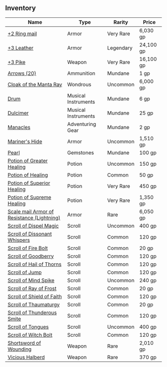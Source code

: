 ## Inventory

| Name                                                                                                    | Type                | Rarity    | Price     |
| ------------------------------------------------------------------------------------------------------- | ------------------- | --------- | --------- |
| [+2 Ring mail](https://www.dndbeyond.com/magic-items/armor-2)                                           | Armor               | Very Rare | 6,030 gp  |
| [+3 Leather](https://www.dndbeyond.com/magic-items/armor-3)                                             | Armor               | Legendary | 24,100 gp |
| [+3 Pike](https://www.dndbeyond.com/magic-items/weapon-3)                                               | Weapon              | Very Rare | 16,100 gp |
| [Arrows (20)](https://www.dndbeyond.com/equipment/arrows)                                               | Ammunition          | Mundane   | 1 gp      |
| [Cloak of the Manta Ray](https://www.dndbeyond.com/magic-items/cloak-of-the-manta-ray)                  | Wondrous            | Uncommon  | 6,000 gp  |
| [Drum](https://www.dndbeyond.com/equipment/drum)                                                        | Musical Instruments | Mundane   | 6 gp      |
| [Dulcimer](https://www.dndbeyond.com/equipment/dulcimer)                                                | Musical Instruments | Mundane   | 25 gp     |
| [Manacles](https://www.dndbeyond.com/equipment/manacles)                                                | Adventuring Gear    | Mundane   | 2 gp      |
| [Mariner's Hide](https://www.dndbeyond.com/magic-items/mariners-armor)                                  | Armor               | Uncommon  | 1,510 gp  |
| [Pearl](https://www.dndbeyond.com/equipment/pearl)                                                      | Gemstones           | Mundane   | 100 gp    |
| [Potion of Greater Healing](https://www.dndbeyond.com/magic-items/potion-of-healing)                    | Potion              | Uncommon  | 150 gp    |
| [Potion of Healing](https://www.dndbeyond.com/magic-items/potion-of-healing)                            | Potion              | Common    | 50 gp     |
| [Potion of Superior Healing](https://www.dndbeyond.com/magic-items/potion-of-healing)                   | Potion              | Very Rare | 450 gp    |
| [Potion of Supreme Healing](https://www.dndbeyond.com/magic-items/potion-of-healing)                    | Potion              | Very Rare | 1,350 gp  |
| [Scale mail Armor of Resistance (Lightning)](https://www.dndbeyond.com/magic-items/armor-of-resistance) | Armor               | Rare      | 6,050 gp  |
| [Scroll of Dispel Magic](https://www.dndbeyond.com/spells/dispel-magic)                                 | Scroll              | Uncommon  | 400 gp    |
| [Scroll of Dissonant Whispers](https://www.dndbeyond.com/spells/dissonant-whispers)                     | Scroll              | Common    | 120 gp    |
| [Scroll of Fire Bolt](https://www.dndbeyond.com/spells/fire-bolt)                                       | Scroll              | Common    | 20 gp     |
| [Scroll of Goodberry](https://www.dndbeyond.com/spells/goodberry)                                       | Scroll              | Common    | 120 gp    |
| [Scroll of Hail of Thorns](https://www.dndbeyond.com/spells/hail-of-thorns)                             | Scroll              | Common    | 120 gp    |
| [Scroll of Jump](https://www.dndbeyond.com/spells/jump)                                                 | Scroll              | Common    | 120 gp    |
| [Scroll of Mind Spike](https://www.dndbeyond.com/spells/mind-spike)                                     | Scroll              | Uncommon  | 240 gp    |
| [Scroll of Ray of Frost](https://www.dndbeyond.com/spells/ray-of-frost)                                 | Scroll              | Common    | 20 gp     |
| [Scroll of Shield of Faith](https://www.dndbeyond.com/spells/shield-of-faith)                           | Scroll              | Common    | 120 gp    |
| [Scroll of Thaumaturgy](https://www.dndbeyond.com/spells/thaumaturgy)                                   | Scroll              | Common    | 20 gp     |
| [Scroll of Thunderous Smite](https://www.dndbeyond.com/spells/thunderous-smite)                         | Scroll              | Common    | 120 gp    |
| [Scroll of Tongues](https://www.dndbeyond.com/spells/tongues)                                           | Scroll              | Uncommon  | 400 gp    |
| [Scroll of Witch Bolt](https://www.dndbeyond.com/spells/witch-bolt)                                     | Scroll              | Common    | 120 gp    |
| [Shortsword of Wounding](https://www.dndbeyond.com/magic-items/sword-of-wounding)                       | Weapon              | Rare      | 2,010 gp  |
| [Vicious Halberd](https://www.dndbeyond.com/magic-items/vicious-weapon)                                 | Weapon              | Rare      | 370 gp    |
